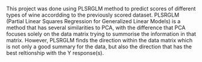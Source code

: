 This project was done using PLSRGLM method to predict scores of different types of wine accordding to the previously scored dataset.
PLSRGLM (Partial Linear Squares Regression for Generalized Linear Models) is a method that has several similarities to PCA, with the difference that PCA focuses solely on the data matrix trying to summorise the information in that matrix. However, PLSRGLM finds the direction within the data matrix which is not only a good summary for the data, but also the direction that has the best reltionship with the Y response(s).
